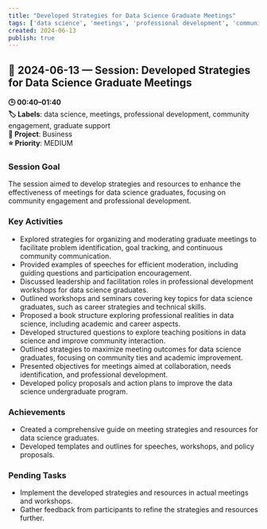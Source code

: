```yaml
---
title: "Developed Strategies for Data Science Graduate Meetings"
tags: ['data science', 'meetings', 'professional development', 'community engagement', 'graduate support']
created: 2024-06-13
publish: true
---
```


## 📅 2024-06-13 — Session: Developed Strategies for Data Science Graduate Meetings

**🕒 00:40–01:40**  
**🏷️ Labels**: data science, meetings, professional development, community engagement, graduate support  
**📂 Project**: Business  
**⭐ Priority**: MEDIUM  


### Session Goal
The session aimed to develop strategies and resources to enhance the effectiveness of meetings for data science graduates, focusing on community engagement and professional development.

### Key Activities
- Explored strategies for organizing and moderating graduate meetings to facilitate problem identification, goal tracking, and continuous community communication.
- Provided examples of speeches for efficient moderation, including guiding questions and participation encouragement.
- Discussed leadership and facilitation roles in professional development workshops for data science graduates.
- Outlined workshops and seminars covering key topics for data science graduates, such as career strategies and technical skills.
- Proposed a book structure exploring professional realities in data science, including academic and career aspects.
- Developed structured questions to explore teaching positions in data science and improve community interaction.
- Outlined strategies to maximize meeting outcomes for data science graduates, focusing on community ties and academic improvement.
- Presented objectives for meetings aimed at collaboration, needs identification, and professional development.
- Developed policy proposals and action plans to improve the data science undergraduate program.

### Achievements
- Created a comprehensive guide on meeting strategies and resources for data science graduates.
- Developed templates and outlines for speeches, workshops, and policy proposals.

### Pending Tasks
- Implement the developed strategies and resources in actual meetings and workshops.
- Gather feedback from participants to refine the strategies and resources further.
